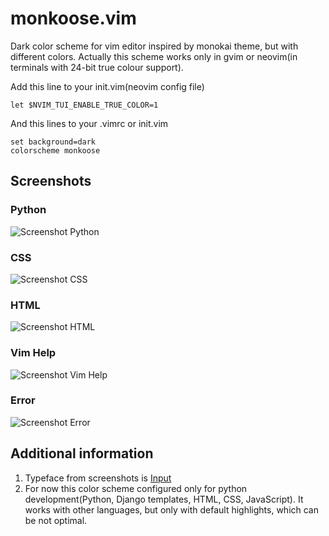 # monkoose.vim

Dark color scheme for vim editor inspired by monokai theme, but with different colors.
Actually this scheme works only in gvim or neovim(in terminals with 24-bit true colour support).

Add this line to your init.vim(neovim config file)
```
let $NVIM_TUI_ENABLE_TRUE_COLOR=1
```

And this lines to your .vimrc or init.vim
```
set background=dark
colorscheme monkoose
```

Screenshots
-----------

### Python

![Screenshot Python](http://i.imgur.com/wz7R4Md.png)

### CSS

![Screenshot CSS](http://i.imgur.com/vYteOS0.png)

### HTML

![Screenshot HTML](http://i.imgur.com/8YbOXyr.png)

### Vim Help

![Screenshot Vim Help](http://i.imgur.com/jABUhW0.png)

### Error

![Screenshot Error](http://i.imgur.com/kGKXXtZ.png)

Additional information
---------

1. Typeface from screenshots is [Input](http://input.fontbureau.com/)
2. For now this color scheme configured only for python development(Python, Django templates, HTML, CSS, JavaScript). It works with other languages, but only with default highlights, which can be not optimal.
